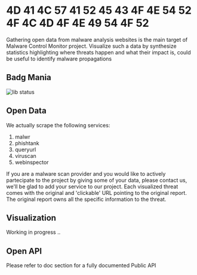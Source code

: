 # 4D 41 4C 57 41 52 45  43 4F 4E 54 52 4F 4C  4D 4F 4E 49 54 4F 52 

Gathering open data from malware analysis websites is the main target of Malware Control Monitor project.
Visualize such a data by synthesize statistics highlighting where threats happen and what their impact is, could be useful to identify malware propagations 

## Badg Mania
![lib status](https://david-dm.org/marcoramilli/malcontrol.png)


## Open Data

We actually scrape the following services:

1. malwr
2. phishtank
3. queryurl
4. viruscan
5. webinspector

If you are a malware scan provider and you would like to actively  partecipate to the project by giving some of your data, please contact us, we'll be glad to add your service to our project.
Each visualized threat comes with the original and 'clickable' URL pointing to the original report. The original report owns all the specific information to the threat.

## Visualization

Working in progress ..

## Open API 

Please refer to doc section for a fully documented Public API
